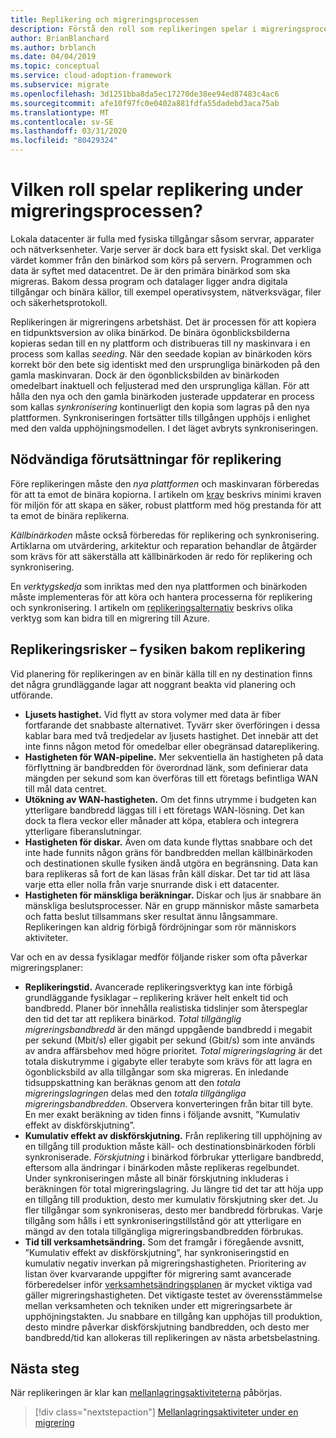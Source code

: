 ```yaml
---
title: Replikering och migreringsprocessen
description: Förstå den roll som replikeringen spelar i migreringsprocessen, samt hur du planerar för nödvändiga komponenter och risker med replikering.
author: BrianBlanchard
ms.author: brblanch
ms.date: 04/04/2019
ms.topic: conceptual
ms.service: cloud-adoption-framework
ms.subservice: migrate
ms.openlocfilehash: 3d1251bba8da5ec17270de38ee94ed87483c4ac6
ms.sourcegitcommit: afe10f97fc0e0402a881fdfa55dadebd3aca75ab
ms.translationtype: MT
ms.contentlocale: sv-SE
ms.lasthandoff: 03/31/2020
ms.locfileid: "80429324"
---
```

<!-- markdownlint-disable MD026 -->

# <a name="what-role-does-replication-play-in-the-migration-process"></a>Vilken roll spelar replikering under migreringsprocessen?

Lokala datacenter är fulla med fysiska tillgångar såsom servrar, apparater och nätverksenheter. Varje server är dock bara ett fysiskt skal. Det verkliga värdet kommer från den binärkod som körs på servern. Programmen och data är syftet med datacentret. De är den primära binärkod som ska migreras. Bakom dessa program och datalager ligger andra digitala tillgångar och binära källor, till exempel operativsystem, nätverksvägar, filer och säkerhetsprotokoll.

Replikeringen är migreringens arbetshäst. Det är processen för att kopiera en tidpunktsversion av olika binärkod. De binära ögonblicksbilderna kopieras sedan till en ny plattform och distribueras till ny maskinvara i en process som kallas *seeding*. När den seedade kopian av binärkoden körs korrekt bör den bete sig identiskt med den ursprungliga binärkoden på den gamla maskinvaran. Dock är den ögonblicksbilden av binärkoden omedelbart inaktuell och feljusterad med den ursprungliga källan. För att hålla den nya och den gamla binärkoden justerade uppdaterar en process som kallas *synkronisering* kontinuerligt den kopia som lagras på den nya plattformen. Synkroniseringen fortsätter tills tillgången upphöjs i enlighet med den valda upphöjningsmodellen. I det läget avbryts synkroniseringen.

## <a name="required-prerequisites-to-replication"></a>Nödvändiga förutsättningar för replikering

Före replikeringen måste den *nya plattformen* och maskinvaran förberedas för att ta emot de binära kopiorna. I artikeln om [krav](../prerequisites/index.md) beskrivs minimi kraven för miljön för att skapa en säker, robust plattform med hög prestanda för att ta emot de binära replikerna.

*Källbinärkoden* måste också förberedas för replikering och synkronisering. Artiklarna om utvärdering, arkitektur och reparation behandlar de åtgärder som krävs för att säkerställa att källbinärkoden är redo för replikering och synkronisering.

En *verktygskedja* som inriktas med den nya plattformen och binärkoden måste implementeras för att köra och hantera processerna för replikering och synkronisering. I artikeln om [replikeringsalternativ](./replicate-options.md) beskrivs olika verktyg som kan bidra till en migrering till Azure.

## <a name="replication-risks---physics-of-replication"></a>Replikeringsrisker – fysiken bakom replikering

Vid planering för replikeringen av en binär källa till en ny destination finns det några grundläggande lagar att noggrant beakta vid planering och utförande.

- **Ljusets hastighet.** Vid flytt av stora volymer med data är fiber fortfarande det snabbaste alternativet. Tyvärr sker överföringen i dessa kablar bara med två tredjedelar av ljusets hastighet. Det innebär att det inte finns någon metod för omedelbar eller obegränsad datareplikering.
- **Hastigheten för WAN-pipeline.** Mer sekventiella än hastigheten på data förflyttning är bandbredden för överordnad länk, som definierar data mängden per sekund som kan överföras till ett företags befintliga WAN till mål data centret.
- **Utökning av WAN-hastigheten.** Om det finns utrymme i budgeten kan ytterligare bandbredd läggas till i ett företags WAN-lösning. Det kan dock ta flera veckor eller månader att köpa, etablera och integrera ytterligare fiberanslutningar.
- **Hastigheten för diskar.** Även om data kunde flyttas snabbare och det inte hade funnits någon gräns för bandbredden mellan källbinärkoden och destinationen skulle fysiken ändå utgöra en begränsning. Data kan bara replikeras så fort de kan läsas från käll diskar. Det tar tid att läsa varje etta eller nolla från varje snurrande disk i ett datacenter.
- **Hastigheten för mänskliga beräkningar.** Diskar och ljus är snabbare än mänskliga beslutsprocesser. När en grupp människor måste samarbeta och fatta beslut tillsammans sker resultat ännu långsammare. Replikeringen kan aldrig förbigå fördröjningar som rör människors aktiviteter.

Var och en av dessa fysiklagar medför följande risker som ofta påverkar migreringsplaner:

- **Replikeringstid.** Avancerade replikeringsverktyg kan inte förbigå grundläggande fysiklagar – replikering kräver helt enkelt tid och bandbredd. Planer bör innehålla realistiska tidslinjer som återspeglar den tid det tar att replikera binärkod. *Total tillgänglig migreringsbandbredd* är den mängd uppgående bandbredd i megabit per sekund (Mbit/s) eller gigabit per sekund (Gbit/s) som inte används av andra affärsbehov med högre prioritet. *Total migreringslagring* är det totala diskutrymme i gigabyte eller terabyte som krävs för att lagra en ögonblicksbild av alla tillgångar som ska migreras. En inledande tidsuppskattning kan beräknas genom att den *totala migreringslagringen* delas med den *totala tillgängliga migreringsbandbredden*. Observera konverteringen från bitar till byte. En mer exakt beräkning av tiden finns i följande avsnitt, ”Kumulativ effekt av diskförskjutning”.
- **Kumulativ effekt av diskförskjutning.** Från replikering till upphöjning av en tillgång till produktion måste käll- och destinationsbinärkoden förbli synkroniserade. *Förskjutning* i binärkod förbrukar ytterligare bandbredd, eftersom alla ändringar i binärkoden måste replikeras regelbundet. Under synkroniseringen måste all binär förskjutning inkluderas i beräkningen för total migreringslagring. Ju längre tid det tar att höja upp en tillgång till produktion, desto mer kumulativ förskjutning sker det. Ju fler tillgångar som synkroniseras, desto mer bandbredd förbrukas. Varje tillgång som hålls i ett synkroniseringstillstånd gör att ytterligare en mängd av den totala tillgängliga migreringsbandbredden förbrukas.
- **Tid till verksamhetsändring.** Som det framgår i föregående avsnitt, ”Kumulativ effekt av diskförskjutning”, har synkroniseringstid en kumulativ negativ inverkan på migreringshastigheten. Prioritering av listan över kvarvarande uppgifter för migrering samt avancerade förberedelser inför [verksamhetsändringsplanen](../optimize/business-change-plan.md) är mycket viktiga vad gäller migreringshastigheten. Det viktigaste testet av överensstämmelse mellan verksamheten och tekniken under ett migreringsarbete är upphöjningstakten. Ju snabbare en tillgång kan upphöjas till produktion, desto mindre påverkar diskförskjutning bandbredden, och desto mer bandbredd/tid kan allokeras till replikeringen av nästa arbetsbelastning.

## <a name="next-steps"></a>Nästa steg

När replikeringen är klar kan [mellanlagringsaktiviteterna](./stage.md) påbörjas.

> [!div class="nextstepaction"]
> [Mellanlagringsaktiviteter under en migrering](./stage.md)

